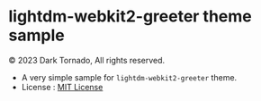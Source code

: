 # lightdm-webkit2-greeter theme sample
© 2023 Dark Tornado, All rights reserved.

- A very simple sample for `lightdm-webkit2-greeter` theme.
- License : [MIT License](LICENSE)
